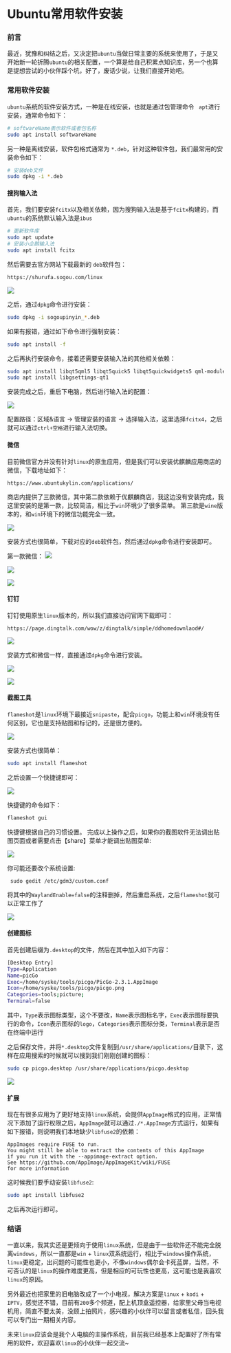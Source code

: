 # Ubuntu常用软件安装

### 前言

最近，犹豫和纠结之后，又决定把`ubuntu`当做日常主要的系统来使用了，于是又开始新一轮折腾`ubuntu`的相关配置，一个算是给自己积累点知识库，另一个也算是提想尝试的小伙伴踩个坑，好了，废话少说，让我们直接开始吧。

### 常用软件安装

`ubuntu`系统的软件安装方式，一种是在线安装，也就是通过包管理命令 ` apt`进行安装，通常命令如下：

```bash
# softwareName表示软件或者包名称
sudo apt install softwareName
```

另一种是离线安装，软件包格式通常为  `*.deb`，针对这种软件包，我们最常用的安装命令如下：

```bash
# 安装deb文件
sudo dpkg -i *.deb
```

#### 搜狗输入法

首先，我们要安装`fcitx`以及相关依赖，因为搜狗输入法是基于`fcitx`构建的，而`ubuntu`的系统默认输入法是`ibus`

```sh
# 更新软件库
sudo apt update
# 安装小企鹅输入法
sudo apt install fcitx
```


然后需要去官方网站下载最新的 `deb`软件包：

```bash
https://shurufa.sogou.com/linux
```

![](https://syske-pic-bed.oss-cn-hangzhou.aliyuncs.com/imgs/202303082242160.png)

之后，通过`dpkg`命令进行安装：

```sh
sudo dpkg -i sogoupinyin_*.deb
```

如果有报错，通过如下命令进行强制安装：
```sh
sudo apt install -f
```
之后再执行安装命令，接着还需要安装输入法的其他相关依赖：
```sh
sudo apt install libqt5qml5 libqt5quick5 libqt5quickwidgets5 qml-module-qtquick2
sudo apt install libgsettings-qt1
```

安装完成之后，重启下电脑，然后进行输入法的配置：

![](https://syske-pic-bed.oss-cn-hangzhou.aliyuncs.com/imgs/202303082308747.png)

配置路径：区域&语言 -> 管理安装的语言 -> 选择输入法，这里选择`fcitx4`，之后就可以通过`ctrl+空格`进行输入法切换。

#### 微信

目前微信官方并没有针对`linux`的原生应用，但是我们可以安装优麒麟应用商店的微信，下载地址如下：
```
https://www.ubuntukylin.com/applications/
```
商店内提供了三款微信，其中第二款依赖于优麒麟商店，我这边没有安装完成，我这里安装的是第一款，比较简洁，相比于`win`环境少了很多菜单。
第三款是`wine`版本的，和`win`环境下的微信功能完全一致。

![](https://syske-pic-bed.oss-cn-hangzhou.aliyuncs.com/imgs/202303082318025.png)

安装方式也很简单，下载对应的`deb`软件包，然后通过`dpkg`命令进行安装即可。

第一款微信：
![](https://syske-pic-bed.oss-cn-hangzhou.aliyuncs.com/imgs/202303082320577.png)

![](https://syske-pic-bed.oss-cn-hangzhou.aliyuncs.com/imgs/202303082321227.png)

![](https://syske-pic-bed.oss-cn-hangzhou.aliyuncs.com/imgs/202303082322628.png)


#### 钉钉

钉钉使用原生`linux`版本的，所以我们直接访问官网下载即可：
```
https://page.dingtalk.com/wow/z/dingtalk/simple/ddhomedownlaod#/
```
![](https://syske-pic-bed.oss-cn-hangzhou.aliyuncs.com/imgs/202303082325939.png)

安装方式和微信一样，直接通过`dpkg`命令进行安装。

![](https://syske-pic-bed.oss-cn-hangzhou.aliyuncs.com/imgs/202303082326889.png)

![](https://syske-pic-bed.oss-cn-hangzhou.aliyuncs.com/imgs/202303082328481.png)


#### 截图工具

`flameshot`是`linux`环境下最接近`snipaste`，配合`picgo`，功能上和`win`环境没有任何区别，它也是支持贴图和标记的，还是很方便的。

![](https://syske-pic-bed.oss-cn-hangzhou.aliyuncs.com/imgs/202303082338301.png)

安装方式也很简单：
```sh
sudo apt install flameshot
```

之后设置一个快捷键即可：

![](https://syske-pic-bed.oss-cn-hangzhou.aliyuncs.com/imgs/202303082340419.png)

快捷键的命令如下：

```sh
flameshot gui
```
快捷键根据自己的习惯设置。
完成以上操作之后，如果你的截图软件无法调出贴图页面或者需要点击【share】菜单才能调出贴图菜单:

![](https://syske-pic-bed.oss-cn-hangzhou.aliyuncs.com/imgs/202303082343781.png)

你可能还要改个系统设置:

```
 sudo gedit /etc/gdm3/custom.conf 
```

将其中的`WaylandEnable=false`的注释删掉，然后重启系统，之后`flameshot`就可以正常工作了

![](https://syske-pic-bed.oss-cn-hangzhou.aliyuncs.com/imgs/202303082347271.png)

#### 创建图标
首先创建后缀为`.desktop`的文件，然后在其中加入如下内容：

```sh
[Desktop Entry]
Type=Application
Name=picGo
Exec=/home/syske/tools/picgo/PicGo-2.3.1.AppImage
Icon=/home/syske/tools/picgo/picgo.png
Categories=tools;picture;
Terminal=false

```

其中，`Type`表示图标类型，这个不要改，`Name`表示图标名字，`Exec`表示图标要执行的命令，`Icon`表示图标的`logo`，`Categories`表示图标分类，`Terminal`表示是否在终端中运行

之后保存文件，并将`*.desktop`文件复制到`/usr/share/applications/`目录下，这样在应用搜索的时候就可以搜到我们刚刚创建的图标：

```sh
sudo cp picgo.desktop /usr/share/applications/picgo.desktop
```

![](https://syske-pic-bed.oss-cn-hangzhou.aliyuncs.com/imgs/202303082355236.png)


#### 扩展

现在有很多应用为了更好地支持`linux`系统，会提供`AppImage`格式的应用，正常情况下添加了运行权限之后，`AppImage`就可以通过`./*.AppImage`方式运行，如果有如下报错，则说明我们本地缺少`libfuse2`的依赖：

```
AppImages require FUSE to run.
You might still be able to extract the contents of this AppImage
if you run it with the --appimage-extract option.
See https://github.com/AppImage/AppImageKit/wiki/FUSE
for more information
```

这时候我们要手动安装`libfuse2`:


```sh
sudo apt install libfuse2
```


之后再次运行即可。



### 结语

一直以来，我其实还是更倾向于使用`linux`系统，但是由于一些软件还不能完全脱离`windows`，所以一直都是`win` + `linux`双系统运行，相比于`windows`操作系统，`linux`更稳定，出问题的可能性也更小，不像`windows`偶尔会卡死蓝屏，当然，不可否认的是`linux`的操作难度更高，但是相应的可玩性也更高，这可能也是我喜欢`linux`的原因。

另外最近也把家里的旧电脑改成了一个小电视，解决方案是`linux` + `kodi` + `IPTV`，感觉还不错，目前有`200`多个频道，配上机顶盒遥控器，给家里父母当电视机用，简直不要太美，没顾上拍照片，感兴趣的小伙伴可以留言或者私信，回头我可以专门出一期相关内容。

未来`linux`应该会是我个人电脑的主操作系统，目前我已经基本上配置好了所有常用的软件，欢迎喜欢`linux`的小伙伴一起交流~